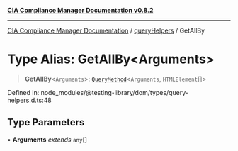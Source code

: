 [**CIA Compliance Manager Documentation v0.8.2**](../../../README.md)

***

[CIA Compliance Manager Documentation](../../../globals.md) / [queryHelpers](../README.md) / GetAllBy

# Type Alias: GetAllBy\<Arguments\>

> **GetAllBy**\<`Arguments`\>: [`QueryMethod`](QueryMethod.md)\<`Arguments`, `HTMLElement`[]\>

Defined in: node\_modules/@testing-library/dom/types/query-helpers.d.ts:48

## Type Parameters

• **Arguments** *extends* `any`[]
